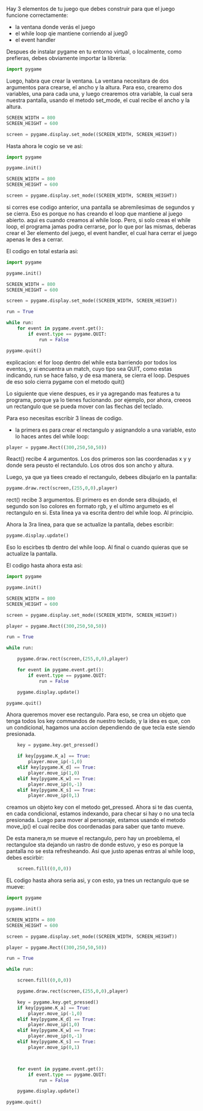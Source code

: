 Hay 3 elementos de tu juego que debes construir para que el juego funcione correctamente:

- la ventana donde verás el juego
- el while loop qie mantiene corriendo al jueg0
- el event handler

Despues de instalar pygame en tu entorno virtual, o localmente, como prefieras, debes obviamente importar la librería:

```python
import pygame
```

Luego, habra que crear la ventana. La ventana necesitara de dos argumentos para crearse, el ancho y la altura. Para eso, crearemo
dos variables, una para cada una, y luego crearemos otra variable, la cual sera nuestra pantalla, usando el metodo set_mode, el cual recibe el ancho y la altura.

```python
SCREEN_WIDTH = 800
SCREEN_HEIGHT = 600

screen = pygame.display.set_mode((SCREEN_WIDTH, SCREEN_HEIGHT))
```

Hasta ahora le cogio se ve asi:

```python
import pygame

pygame.init()

SCREEN_WIDTH = 800
SCREEN_HEIGHT = 600

screen = pygame.display.set_mode((SCREEN_WIDTH, SCREEN_HEIGHT))

```

si corres ese codigo anterior, una pantalla se abremilesimas de segundos y se cierra. Eso es porque no has creando el loop que mantiene al juego abierto. aqui es cuando creamos al while loop. Pero, si solo creas el while loop, el programa jamas podra cerrarse, por lo que por las mismas, deberas crear el 3er elemento del juego, el event handler, el cual hara cerrar el juego apenas le des a cerrar.

El codigo en total estaría asi:

```python
import pygame

pygame.init()

SCREEN_WIDTH = 800
SCREEN_HEIGHT = 600

screen = pygame.display.set_mode((SCREEN_WIDTH, SCREEN_HEIGHT))

run = True

while run:
    for event in pygame.event.get():
        if event.type == pygame.QUIT:
            run = False

pygame.quit()
```

explicacion:
el for loop dentro del while esta barriendo por todos los eventos, y si encuentra un match, cuyo tipo sea QUIT, como estas indicando, run se hace falso, y de esa manera, se cierra el loop. Despues de eso solo cierra pygame con el metodo quit()

Lo siguiente que viene despues, es ir ya agregando mas features a tu programa, porque ya lo tienes fucionando. por ejemplo, por ahora, creeos un rectangulo que se pueda mover con las flechas del teclado.

Para eso necesitas escribir 3 lineas de codigo.

- la primera es para crear el rectangulo y asignandolo a una variable, esto lo haces antes del while loop:

```python
player = pygame.Rect((300,250,50,50))
```

React() recibe 4 argumentos. Los dos primeros son las coordenadas x y y donde sera peusto el rectandulo. Los otros dos son ancho y altura.

Luego, ya que ya tiees creado el rectangulo, debees dibujarlo en la pantalla:

```python
pygame.draw.rect(screen,(255,0,0),player)
```

rect() recibe 3 argumentos. El primero es en donde sera dibujado, el segundo son lso colores en formato rgb, y el ultimo argumeto es el rectangulo en si. Esta linea ya va escrita dentro del while loop. Al principio.

Ahora la 3ra linea, para que se actualize la pantalla, debes escribir:

```python
pygame.display.update()
```

Eso lo escirbes tb dentro del while loop. Al final o cuando quieras que se actualize la pantalla.

El codigo hasta ahora esta asi:

```python
import pygame

pygame.init()

SCREEN_WIDTH = 800
SCREEN_HEIGHT = 600

screen = pygame.display.set_mode((SCREEN_WIDTH, SCREEN_HEIGHT))

player = pygame.Rect((300,250,50,50))

run = True

while run:

    pygame.draw.rect(screen,(255,0,0),player)

    for event in pygame.event.get():
        if event.type == pygame.QUIT:
            run = False

    pygame.display.update()

pygame.quit()
```

Ahora queremos mover ese rectangulo. Para eso, se crea un objeto que tenga todos los key commandos de nuestro teclado, y la idea es que, con un condicional,
hagamos una accion dependiendo de que tecla este siendo presionada.

```python
    key = pygame.key.get_pressed()

    if key[pygame.K_a] == True:
        player.move_ip(-1,0)
    elif key[pygame.K_d] == True:
        player.move_ip(1,0)
    elif key[pygame.K_w] == True:
        player.move_ip(0,-1)
    elif key[pygame.K_s] == True:
        player.move_ip(0,1)
```

creamos un objeto key con el metodo get_pressed. Ahora si te das cuenta, en cada condicional, estamos indexando, para checar si hay o no una tecla presionada. Luego para mover al personaje, estamos usando el metodo move_ip() el cual recibe dos coordenadas para saber que tanto mueve.

De esta manera,m se mueve el rectangulo, pero hay un proeblema, el rectanguloe sta dejando un rastro de donde estuvo, y eso es porque la pantalla no se esta refresheando. Asi que justo apenas entras al while loop, debes escirbir:

```python
    screen.fill((0,0,0))
```

EL codigo hasta ahora seria asi, y con esto, ya tnes un rectangulo que se mueve:

```python
import pygame

pygame.init()

SCREEN_WIDTH = 800
SCREEN_HEIGHT = 600

screen = pygame.display.set_mode((SCREEN_WIDTH, SCREEN_HEIGHT))

player = pygame.Rect((300,250,50,50))

run = True

while run:

    screen.fill((0,0,0))

    pygame.draw.rect(screen,(255,0,0),player)

    key = pygame.key.get_pressed()
    if key[pygame.K_a] == True:
        player.move_ip(-1,0)
    elif key[pygame.K_d] == True:
        player.move_ip(1,0)
    elif key[pygame.K_w] == True:
        player.move_ip(0,-1)
    elif key[pygame.K_s] == True:
        player.move_ip(0,1)



    for event in pygame.event.get():
        if event.type == pygame.QUIT:
            run = False

    pygame.display.update()

pygame.quit()
```
